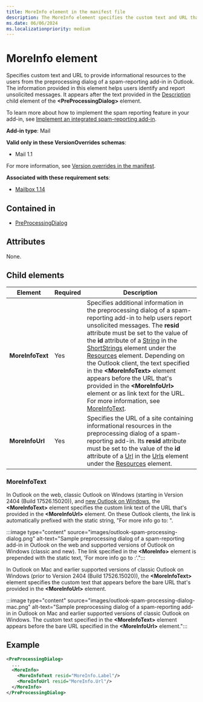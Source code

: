 ```yaml
---
title: MoreInfo element in the manifest file
description: The MoreInfo element specifies the custom text and URL that direct users to informational resources from the preprocessing dialog of a spam-reporting add-in in Outlook.
ms.date: 06/06/2024
ms.localizationpriority: medium
---
```


# MoreInfo element

Specifies custom text and URL to provide informational resources to the users from the preprocessing dialog of a spam-reporting add-in in Outlook. The information provided in this element helps users identify and report unsolicited messages. It appears after the text provided in the [Description](preprocessingdialog.md#child-elements) child element of the **\<PreProcessingDialog\>** element.

To learn more about how to implement the spam reporting feature in your add-in, see [Implement an integrated spam-reporting add-in](/office/dev/add-ins/outlook/spam-reporting).

**Add-in type**: Mail

**Valid only in these VersionOverrides schemas**:

- Mail 1.1

For more information, see [Version overrides in the manifest](/office/dev/add-ins/develop/add-in-manifests#version-overrides-in-the-manifest).

**Associated with these requirement sets**:

- [Mailbox 1.14](../requirement-sets/outlook/requirement-set-1.14/outlook-requirement-set-1.14.md)

## Contained in

- [PreProcessingDialog](preprocessingdialog.md)

## Attributes

None.

## Child elements

| Element | Required | Description |
| ------- | ------- | -------|
| **MoreInfoText** | Yes | Specifies additional information in the preprocessing dialog of a spam-reporting add-in to help users report unsolicited messages. The **resid** attribute must be set to the value of the **id** attribute of a [String](string.md) in the [ShortStrings](shortstrings.md) element under the [Resources](resources.md) element. Depending on the Outlook client, the text specified in the **\<MoreInfoText\>** element appears before the URL that's provided in the **\<MoreInfoUrl\>** element or as link text for the URL. For more information, see [MoreInfoText](#moreinfotext).|
| **MoreInfoUrl** | Yes | Specifies the URL of a site containing informational resources in the preprocessing dialog of a spam-reporting add-in. Its **resid** attribute must be set to the value of the **id** attribute of a [Url](url.md) in the [Urls](urls.md) element under the [Resources](resources.md) element. |

### MoreInfoText

In Outlook on the web, classic Outlook on Windows (starting in Version 2404 (Build 17526.15020)), and [new Outlook on Windows](https://support.microsoft.com/office/656bb8d9-5a60-49b2-a98b-ba7822bc7627), the **\<MoreInfoText\>** element specifies the custom link text of the URL that's provided in the **\<MoreInfoUrl\>** element. On these Outlook clients, the link is automatically prefixed with the static string, "For more info go to: ".

:::image type="content" source="images/outlook-spam-processing-dialog.png" alt-text="Sample preprocessing dialog of a spam-reporting add-in in Outlook on the web and supported versions of Outlook on Windows (classic and new). The link specified in the **\<MoreInfo\>** element is prepended with the static text, 'For more info go to \:'.":::

In Outlook on Mac and earlier supported versions of classic Outlook on Windows (prior to Version 2404 (Build 17526.15020)), the **\<MoreInfoText\>** element specifies the custom text that appears before the bare URL that's provided in the **\<MoreInfoUrl\>** element.

:::image type="content" source="images/outlook-spam-processing-dialog-mac.png" alt-text="Sample preprocessing dialog of a spam-reporting add-in in Outlook on Mac and earlier supported versions of classic Outlook on Windows. The custom text specified in the **\<MoreInfoText\>** element appears before the bare URL specified in the **\<MoreInfoUrl\>** element.":::

## Example

```xml
<PreProcessingDialog>
  ...
  <MoreInfo>
    <MoreInfoText resid="MoreInfo.Label"/>
    <MoreInfoUrl resid="MoreInfo.Url"/>
  </MoreInfo>
</PreProcessingDialog>
```
